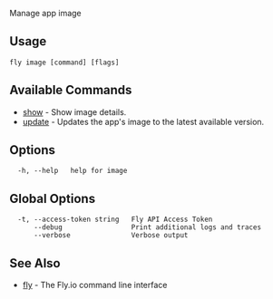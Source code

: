 Manage app image


## Usage
~~~
fly image [command] [flags]
~~~

## Available Commands
* [show](/docs/flyctl/fly-image-show/)	 - Show image details.
* [update](/docs/flyctl/fly-image-update/)	 - Updates the app's image to the latest available version.

## Options

~~~
  -h, --help   help for image
~~~

## Global Options

~~~
  -t, --access-token string   Fly API Access Token
      --debug                 Print additional logs and traces
      --verbose               Verbose output
~~~

## See Also

* [fly](/docs/flyctl/fly/)	 - The Fly.io command line interface

